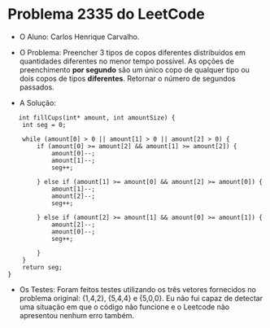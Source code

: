 # Problema 2335 do LeetCode
- O Aluno: Carlos Henrique Carvalho.

- O Problema: Preencher 3 tipos de copos diferentes distribuidos em quantidades diferentes no menor tempo possível. As opções de preenchimento **por segundo** são um único copo de qualquer tipo ou dois copos de tipos **diferentes**. Retornar o número de segundos passados.

- A Solução:
```
   int fillCups(int* amount, int amountSize) {
    int seg = 0;

    while (amount[0] > 0 || amount[1] > 0 || amount[2] > 0) {
        if (amount[0] >= amount[2] && amount[1] >= amount[2]) {
            amount[0]--;
            amount[1]--;
            seg++;
            
        } else if (amount[1] >= amount[0] && amount[2] >= amount[0]) {
            amount[1]--;
            amount[2]--;
            seg++;
            
        } else if (amount[2] >= amount[1] && amount[0] >= amount[1]) {
            amount[2]--;
            amount[0]--;
            seg++;
            
        } 
    }
    return seg;
}
```

- Os Testes: Foram feitos testes utilizando os três vetores fornecidos no problema original: {1,4,2}, {5,4,4} e {5,0,0}. Eu não fui capaz de detectar uma situação em que o código não funcione e o Leetcode não apresentou nenhum erro também.
